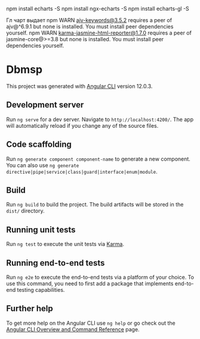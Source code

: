 npm install echarts -S
npm install ngx-echarts -S
npm install echarts-gl -S

Гл чарт выдает
npm WARN ajv-keywords@3.5.2 requires a peer of ajv@^6.9.1 but none is installed. You must install peer dependencies yourself.
npm WARN karma-jasmine-html-reporter@1.7.0 requires a peer of jasmine-core@>=3.8 but none is installed. You must install peer dependencies yourself.



# Dbmsp

This project was generated with [Angular CLI](https://github.com/angular/angular-cli) version 12.0.3.

## Development server

Run `ng serve` for a dev server. Navigate to `http://localhost:4200/`. The app will automatically reload if you change any of the source files.

## Code scaffolding

Run `ng generate component component-name` to generate a new component. You can also use `ng generate directive|pipe|service|class|guard|interface|enum|module`.

## Build

Run `ng build` to build the project. The build artifacts will be stored in the `dist/` directory.

## Running unit tests

Run `ng test` to execute the unit tests via [Karma](https://karma-runner.github.io).

## Running end-to-end tests

Run `ng e2e` to execute the end-to-end tests via a platform of your choice. To use this command, you need to first add a package that implements end-to-end testing capabilities.

## Further help

To get more help on the Angular CLI use `ng help` or go check out the [Angular CLI Overview and Command Reference](https://angular.io/cli) page.
